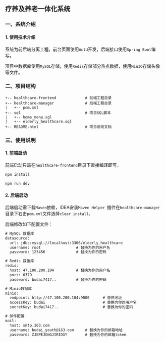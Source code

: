 ## 疗养及养老一体化系统

### 一、系统介绍

#### 1. 使用技术介绍

系统为前后端分离工程，前台页面使用``Antd``开发，后端接口使用``Spring Boot``编写。

项目中数据库使用``MySQL``存储，使用``Redis``存储部分热点数据，使用``MinIO``存储头像等文件。



### 二、项目结构

```
+-- healthcare-frontend				# 前端工程目录
+-- healthcare-manager				# 后端工程目录
|   +-- pom.xml
+-- sql								# 项目SQL脚本
|   +-- home_menu.sql
|   +-- elderly_healthcare.sql
+-- README.html 					# 项目说明文档
```





### 三、使用说明

#### 1. 前端启动

前端启动只需在``healthcare-frontend``目录下直接编译即可。

```bash
npm install

npm run dev
```



#### 2. 后端启动

后端启动需下载``Maven``依赖，IDEA安装``Maven Helper ``插件在``healthcare-manager``目录下右击``pom.xml``文件选择``clear install``。



后端修改如下配置文件：

```xml
# MySQL 数据库
datasource:
  url: jdbc:mysql://localhost:3306/elderly_healthcare
  username: root				# 替换为你的用户名
  password: 123456				# 替换为你的密码

# Redis 数据库
redis:
  host: 47.100.200.104			# 替换为你的用户名
  port: 6379					
  password: budai7417..			# 替换为你的密码

# Minio数据库
minio:
  endpoint: http://47.100.200.104:9000		# 替换地址
  accessKey: budai							# 替换为你的用户名
  secretKey: budai7417..					# 替换为你的密码

# 邮件配置
mail:
  host: smtp.163.com
  username: budai_youth@163.com		# 替换为你的邮箱地址
  password: ZJBPEJGNGJIRIDGY		# 替换为你的邮箱token
```











